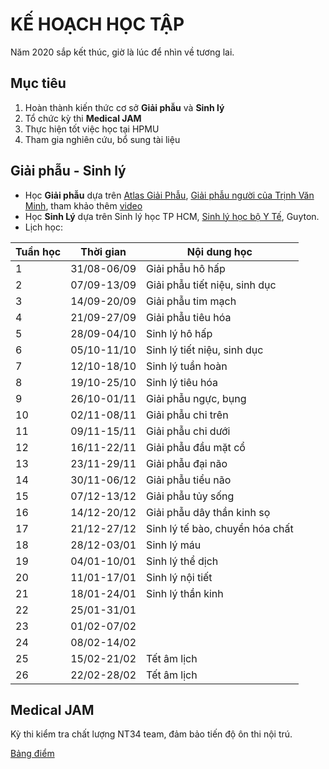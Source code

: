 # KẾ HOẠCH HỌC TẬP
Năm 2020 sắp kết thúc, giờ là lúc để nhìn về tương lai.

## Mục tiêu
1. Hoàn thành kiến thức cơ sở **Giải phẫu** và **Sinh lý**
2. Tổ chức kỳ thi **Medical JAM**
3. Thực hiện tốt việc học tại HPMU
4. Tham gia nghiên cứu, bổ sung tài liệu

## Giải phẫu - Sinh lý
* Học **Giải phẫu** dựa trên [Atlas Giải Phẫu](https://github.com/MLockers/Atlas-collection/blob/master/Netter-Interactive-Atlas-of-Human-Anatomy/Netter-Interactive-Atlas-of-Human-Anatomy%5Bvi%5D.pdf), [Giải phẫu người của Trịnh Văn Minh](https://github.com/MLockers/HPMUDocs-2017/blob/master/Giai-phau), tham khảo thêm [video](https://www.youtube.com/playlist?list=PLms0b5Z8uXzCJixOSQm4gLc3sFI56nZRH)
* Học **Sinh Lý** dựa trên Sinh lý học TP HCM, [Sinh lý học bộ Y Tế](https://github.com/MLockers/HPMUDocs-2018/blob/master/Sinh-ly/Sinh-ly-hoc%5BBo-Y-te%5D.pdf), Guyton.
* Lịch học:

| Tuần học | Thời gian | Nội dung học |
| -------- | --------- | ------------ |
| 1 | 31/08-06/09 | Giải phẫu hô hấp |
| 2 | 07/09-13/09 | Giải phẫu tiết niệu, sinh dục |
| 3 | 14/09-20/09 | Giải phẫu tim mạch |
| 4 | 21/09-27/09 | Giải phẫu tiêu hóa |
| 5 | 28/09-04/10 | Sinh lý hô hấp |
| 6 | 05/10-11/10 | Sinh lý tiết niệu, sinh dục |
| 7 | 12/10-18/10 | Sinh lý tuần hoàn |
| 8 | 19/10-25/10 | Sinh lý tiêu hóa |
| 9 | 26/10-01/11 | Giải phẫu ngực, bụng |
| 10 | 02/11-08/11 | Giải phẫu chi trên |
| 11 | 09/11-15/11 | Giải phẫu chi dưới |
| 12 | 16/11-22/11 | Giải phẫu đầu mặt cổ |
| 13 | 23/11-29/11 | Giải phẫu đại não |
| 14 | 30/11-06/12 | Giải phẫu tiểu não |
| 15 | 07/12-13/12 | Giải phẫu tủy sống |
| 16 | 14/12-20/12 | Giải phẫu dây thần kinh sọ |
| 17 | 21/12-27/12 | Sinh lý tế bào, chuyển hóa chất |
| 18 | 28/12-03/01 | Sinh lý máu |
| 19 | 04/01-10/01 | Sinh lý thể dịch |
| 20 | 11/01-17/01 | Sinh lý nội tiết |
| 21 | 18/01-24/01 | Sinh lý thần kinh |
| 22 | 25/01-31/01 | |
| 23 | 01/02-07/02 | |
| 24 | 08/02-14/02 | |
| 25 | 15/02-21/02 | Tết âm lịch |
| 26 | 22/02-28/02 | Tết âm lịch |

## Medical JAM
Kỳ thi kiểm tra chất lượng NT34 team, đảm bảo tiến độ ôn thi nội trú.

[Bảng điểm](https://docs.google.com/spreadsheets/d/1s2_SJy6Qr2aDFlBPaywOvYPcKxxs6_3IILCCrNUYYtM/edit?usp=sharing)
